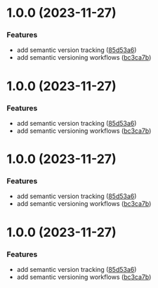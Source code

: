 # 1.0.0 (2023-11-27)


### Features

* add semantic version tracking ([85d53a6](https://github.com/lpm0073/lawrencemcdaniel.com/commit/85d53a6b185c32d8ccbf5f6310e75180d55ac54c))
* add semantic versioning workflows ([bc3ca7b](https://github.com/lpm0073/lawrencemcdaniel.com/commit/bc3ca7be5fafa7e97eff6a558b1d19b75b069e10))

# 1.0.0 (2023-11-27)


### Features

* add semantic version tracking ([85d53a6](https://github.com/lpm0073/lawrencemcdaniel.com/commit/85d53a6b185c32d8ccbf5f6310e75180d55ac54c))
* add semantic versioning workflows ([bc3ca7b](https://github.com/lpm0073/lawrencemcdaniel.com/commit/bc3ca7be5fafa7e97eff6a558b1d19b75b069e10))

# 1.0.0 (2023-11-27)


### Features

* add semantic version tracking ([85d53a6](https://github.com/lpm0073/lawrencemcdaniel.com/commit/85d53a6b185c32d8ccbf5f6310e75180d55ac54c))
* add semantic versioning workflows ([bc3ca7b](https://github.com/lpm0073/lawrencemcdaniel.com/commit/bc3ca7be5fafa7e97eff6a558b1d19b75b069e10))

# 1.0.0 (2023-11-27)


### Features

* add semantic version tracking ([85d53a6](https://github.com/lpm0073/lawrencemcdaniel.com/commit/85d53a6b185c32d8ccbf5f6310e75180d55ac54c))
* add semantic versioning workflows ([bc3ca7b](https://github.com/lpm0073/lawrencemcdaniel.com/commit/bc3ca7be5fafa7e97eff6a558b1d19b75b069e10))
